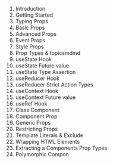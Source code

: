 1. Introduction
2. Getting Started
3. Typing Props
4. Basic Props
5. Advanced Props
6. Event Props
7. Style Props
8. Prop Types & topicsmdmd
9. useState Hook
10. useState Future value
11. useState Type Assertion
12. useReducer Hook
13. useReducer Strict Action Types
14. useContext Hook
15. useContext Future value
16. useRef Hook
17. Class Component
18. Component Prop
19. Generic Props
20. Restricting Props
21. Template Literals & Exclude
22. Wrapping HTML Elements
23. Extracting a Components Prop Types
24. Polymorphic Compon
